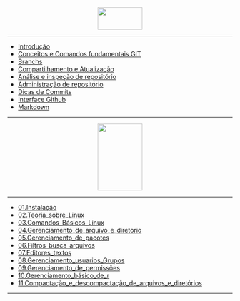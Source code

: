 <div align="Center">
  <img width = "100" Height= "50" src="https://i.imgur.com/mYjB0i4.png">

</div>

---


-  [Introdução]()
-  [Conceitos e Comandos fundamentais GIT]()    
-  [Branchs]()
-  [Compartilhamento e Atualização]()
-  [Análise e inspeção de repositório]()
-  [Administração de repositório]()
-  [Dicas de Commits]()
-  [Interface Github]()
-  [Markdown]()

---
<div align="Center">
  <img width = "100" Height= "150" src="https://images.vexels.com/media/users/3/140692/isolated/preview/72d1f12edf758d24f5b6db73bac4f297-logotipo-do-linux.png">

</div>

---


-  [01.Instalação]()
-  [02.Teoria_sobre_Linux]()    
-  [03.Comandos_Básicos_Linux]()
-  [04.Gerenciamento_de_arquivo_e_diretorio]()
-  [05.Gerenciamento_de_pacotes]()
-  [06.Filtros_busca_arquivos]()
-  [07.Editores_textos]()
-  [08.Gerenciamento_usuarios_Grupos]()
-  [09.Gerenciamento_de_permissões]()
-  [10.Gerenciamento_básico_de_r]()
-  [11.Compactação_e_descompactação_de_arquivos_e_diretórios]()

---
